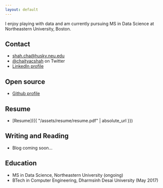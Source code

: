 ```yaml
---
layout: default
---
```


I enjoy playing with data and am currently pursuing MS in Data Science at Northeastern University, Boston.


## Contact

* <a href="mailto:shah.cha@husky.neu.edu">shah.cha@husky.neu.edu</a>
* [@chaityacshah](https://twitter.com/chaityacshah) on Twitter
* [LinkedIn profile](https://www.linkedin.com/in/chaityacshah)

## Open source

* [Github profile](https://github.com/chaityacshah)

## Resume

* [Resume]({{ "/assets/resume/resume.pdf" | absolute_url }})

## Writing and Reading

* Blog coming soon...

## Education

* MS in Data Science, Northeastern University (ongoing)
* BTech in Computer Engineering, Dharmsinh Desai University (May 2017)
